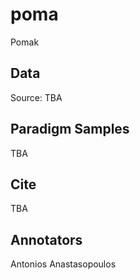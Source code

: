 # poma
Pomak

## Data

Source: TBA

## Paradigm Samples
TBA

## Cite

TBA

## Annotators
Antonios Anastasopoulos
